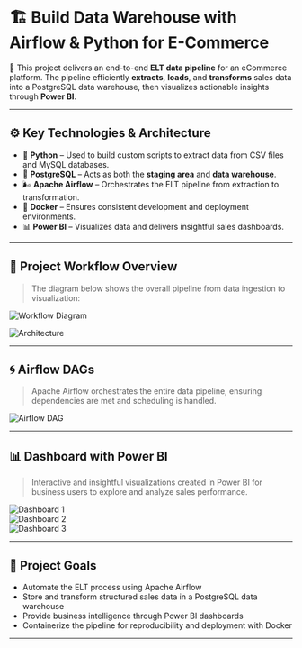 # 🏗️ Build Data Warehouse with Airflow & Python for E-Commerce

🚀 This project delivers an end-to-end **ELT data pipeline** for an eCommerce platform. The pipeline efficiently **extracts**, **loads**, and **transforms** sales data into a PostgreSQL data warehouse, then visualizes actionable insights through **Power BI**.

---

## ⚙️ Key Technologies & Architecture

- 🐍 **Python** – Used to build custom scripts to extract data from CSV files and MySQL databases.
- 🐘 **PostgreSQL** – Acts as both the **staging area** and **data warehouse**.
- 🌬️ **Apache Airflow** – Orchestrates the ELT pipeline from extraction to transformation.
- 🐳 **Docker** – Ensures consistent development and deployment environments.
- 📊 **Power BI** – Visualizes data and delivers insightful sales dashboards.

---

## 📌 Project Workflow Overview

> The diagram below shows the overall pipeline from data ingestion to visualization:

![Workflow Diagram](https://github.com/user-attachments/assets/6eaf6963-8272-437a-9bdf-1b57bfc538e2)

![Architecture](https://github.com/user-attachments/assets/45bd11be-7501-4d12-b33a-47399a763518)

---

## 🌀 Airflow DAGs

> Apache Airflow orchestrates the entire data pipeline, ensuring dependencies are met and scheduling is handled.

![Airflow DAG](https://github.com/user-attachments/assets/6cb80da3-b49c-4dc6-a5e7-ddad4472e1e4)

---

## 📊 Dashboard with Power BI

> Interactive and insightful visualizations created in Power BI for business users to explore and analyze sales performance.

![Dashboard 1](https://github.com/user-attachments/assets/1ddd3953-787f-4ca9-919a-51743c454e5a)  
![Dashboard 2](https://github.com/user-attachments/assets/7358654c-68c4-4ebb-bb2b-890367772cd9)  
![Dashboard 3](https://github.com/user-attachments/assets/d60323e9-591b-4b2c-986c-671b87707894)

---

## 🎯 Project Goals

- Automate the ELT process using Apache Airflow  
- Store and transform structured sales data in a PostgreSQL data warehouse  
- Provide business intelligence through Power BI dashboards  
- Containerize the pipeline for reproducibility and deployment with Docker  

---


